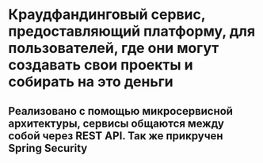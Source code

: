 # Краудфандинговый сервис, предоставляющий платформу, для пользователей, где они могут создавать свои проекты и собирать на это деньги
## Реализовано с помощью микросервисной архитектуры, сервисы общаются между собой через REST API. Так же прикручен Spring Security
